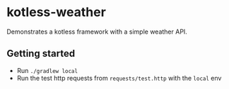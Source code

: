 # kotless-weather

Demonstrates a kotless framework with a simple weather API.

## Getting started

* Run `./gradlew local`
* Run the test http requests from `requests/test.http` with the `local` env
